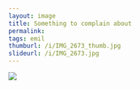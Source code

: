 ```yaml
---
layout: image
title: Something to complain about
permalink: 
tags: emil
thumburl: /i/IMG_2673_thumb.jpg
slideurl: /i/IMG_2673.jpg 
---
```

![]({{site.url}}/i/IMG_2673.jpg)


